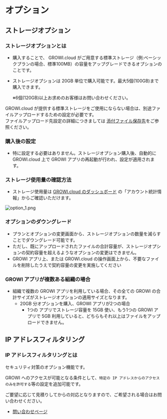# オプション

## ストレージオプション

### ストレージオプションとは

- 購入することで、 GROWI.cloud がご用意する標準ストレージ（例:ベーシックプランの場合、標準100MB）の容量をアップグレードできるオプションのことです。
- ストレージオプションは 20GB 単位で購入可能です。最大5個(100GB)まで購入できます。

    ※6個(120GB)以上お求めのお客様はお問い合わせください。

GROWI.cloud が提供する標準ストレージをご使用にならない場合は、別途ファイルアップロードするための設定が必要です。  
ファイルアップロード先設定の詳細につきましては [添付ファイル保存先](/ja/cloud/attachment.html)をご参照ください。

### 購入後の設定

- 特に設定する必要はありません。ストレージオプション購入後、自動的に GROWI.cloud 上で GROWI アプリの再起動が行われ、設定が適用されます。

### ストレージ使用量の確認方法

- ストレージ使用量は [GROWI.cloud のダッシュボード](https://growi.cloud/my) の「アカウント統計情報」からご確認いただけます。

<img :src="$withBase('/assets/images/ja/option_1.png')" alt="option_1.png">

### オプションのダウングレード

- プランとオプションの変更画面から、ストレージオプションの数量を減らすことでダウングレード可能です。
- ただし、既にアップロードされたファイルの合計容量が、ストレージオプションの契約容量を超えるようなオプションの変更はできません。
- GROWI アプリ上、または GROWI.cloud の操作画面上から、不要なファイルを削除したうえで契約容量の変更を実施してください

### GROWI アプリが複数ある組織の場合

- 組織で複数の GROWI アプリを利用している場合、その全ての GROWI の合計サイズがストレージオプションの適用サイズとなります。
  - 20GB 分オプションを購入、GROWI アプリが2つの場合
    - 1つの アプリでストレージ容量を 15GB 使い、もう1つの GROWI アプリで 5GB 利用していると、どちらもそれ以上はファイルをアップロードできません。

## IP アドレスフィルタリング

### IP アドレスフィルタリングとは

セキュリティ対策のオプション機能です。

GROWI へのアクセスが可能となる条件として、`特定の IP アドレスからのアクセスのみを許可する`等の設定を追加可能です。

ご要望に応じて見積りしてからの対応となりますので、ご希望される場合はお問い合わせください。

- [問い合わせページ](https://growicloud.atlassian.net/servicedesk/customer/portal/1)










